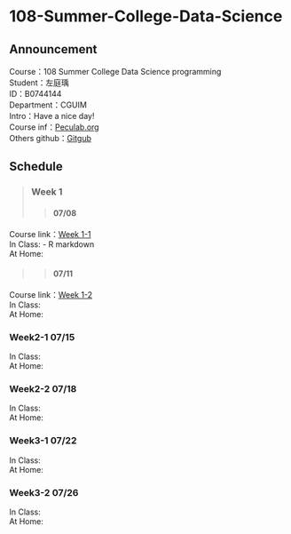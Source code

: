 # 108-Summer-College-Data-Science

## Announcement
Course：108 Summer College Data Science programming    
Student：左庭瑀  
ID：B0744144   
Department：CGUIM  
Intro：Have a nice day!   
Course inf：[Peculab.org](http://peculab.org/)             
Others github：[Gitgub](http://peculab.org/2019/07/03/108-全國夏季學院學員-github/)              

## Schedule      
> ### Week 1          
>> #### 07/08       
Course link：[Week 1-1](http://peculab.org/2019/07/03/108-全國夏季學院課程內容/)          
In Class: - R markdown   
At Home:

>> #### 07/11       
Course link：[Week 1-2](http://peculab.org/2019/07/10/108-全國夏季學院-7-11-class-2/)      
In Class:  
At Home:

### Week2-1 07/15
In Class:  
At Home:

### Week2-2 07/18
In Class:  
At Home:
 
### Week3-1 07/22
In Class:  
At Home:

### Week3-2 07/26
In Class:  
At Home:
